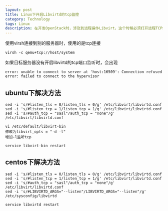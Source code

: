 ```yaml
---
layout: post
title: Linux下开启Libvirtd的tcp监控
category: Technology
tags: Linux
description: 在开发OpenStack时，涉及到远程操作Libvirt，这个时候必须打开远程TCP端口才能正常操作
---
```


使用virsh连接到别的服务器时，使用的是tcp连接

    virsh -c qemu+tcp://host/system

如果目标服务器没有开启libvirtd的tcp端口监听时，会出现

    error: unable to connect to server at 'host:16509': Connection refused
    error: failed to connect to the hypervisor

## ubuntu下解决方法

    sed -i 's/#listen_tls = 0/listen_tls = 0/g' /etc/libvirt/libvirtd.conf
    sed -i 's/#listen_tcp = 1/listen_tcp = 1/g' /etc/libvirt/libvirtd.conf
    sed -i 's/#auth_tcp = "sasl"/auth_tcp = "none"/g' /etc/libvirt/libvirtd.conf

    vi /etc/default/libvirt-bin
    修改为libvirt_opts = "-d -l"  
    增加-l监听tcp

    service libvirt-bin restart

## centos下解决方法

    sed -i 's/#listen_tls = 0/listen_tls = 0/g' /etc/libvirt/libvirtd.conf
    sed -i 's/#listen_tcp = 1/listen_tcp = 1/g' /etc/libvirt/libvirtd.conf
    sed -i 's/#auth_tcp = "sasl"/auth_tcp = "none"/g' /etc/libvirt/libvirtd.conf
    sed -i 's/#LIBVIRTD_ARGS="--listen"/LIBVIRTD_ARGS="--listen"/g' /etc/sysconfig/libvirtd

    service libvirtd restart